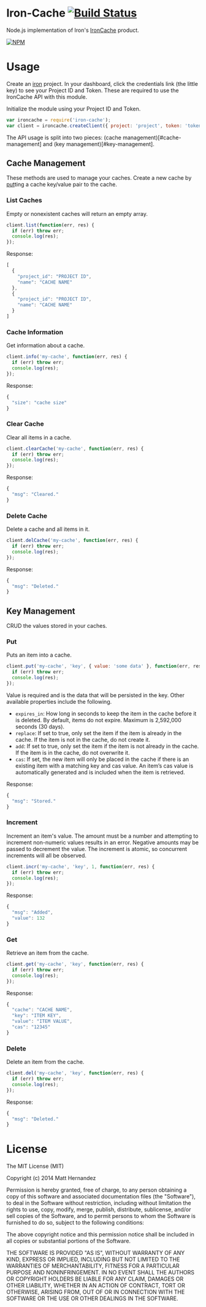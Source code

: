 Iron-Cache [![Build Status](https://travis-ci.org/fiveisprime/iron-cache.svg?branch=master)](https://travis-ci.org/fiveisprime/iron-cache)
==========

Node.js implementation of Iron's [IronCache](http://www.iron.io/cache) product.

[![NPM](https://nodei.co/npm/iron-cache.png)](https://nodei.co/npm/iron-cache/)

# Usage

Create an [iron](http//www.iron.io) project. In your dashboard, click the
credentials link (the little key) to see your Project ID and Token. These are
required to use the IronCache API with this module.

Initialize the module using your Project ID and Token.

```js
var ironcache = require('iron-cache');
var client = ironcache.createClient({ project: 'project', token: 'token' });
```

The API usage is split into two pieces: (cache management)[#cache-management]
and (key management)[#key-management].

## Cache Management

These methods are used to manage your caches. Create a new cache by
[put](#put)ting a cache key/value pair to the cache.

### List Caches

Empty or nonexistent caches will return an empty array.

```js
client.list(function(err, res) {
  if (err) throw err;
  console.log(res);
});
```

Response:

```js
[
  {
    "project_id": "PROJECT ID",
    "name": "CACHE NAME"
  },
  {
    "project_id": "PROJECT ID",
    "name": "CACHE NAME"
  }
]
```

### Cache Information

Get information about a cache.

```js
client.info('my-cache', function(err, res) {
  if (err) throw err;
  console.log(res);
});
```

Response:

```js
{
  "size": "cache size"
}
```

### Clear Cache

Clear all items in a cache.

```js
client.clearCache('my-cache', function(err, res) {
  if (err) throw err;
  console.log(res);
});
```

Response:

```js
{
  "msg": "Cleared."
}
```

### Delete Cache

Delete a cache and all items in it.

```js
client.delCache('my-cache', function(err, res) {
  if (err) throw err;
  console.log(res);
});
```

Response:

```js
{
  "msg": "Deleted."
}
```

## Key Management

CRUD the values stored in your caches.

### Put

Puts an item into a cache.

```js
client.put('my-cache', 'key', { value: 'some data' }, function(err, res) {
  if (err) throw err;
  console.log(res);
});
```

Value is required and is the data that will be persisted in the key. Other
available properties include the following.

* `expires_in`: How long in seconds to keep the item in the cache before it is deleted. By default, items do not expire. Maximum is 2,592,000 seconds (30 days).
* `replace`: If set to true, only set the item if the item is already in the cache. If the item is not in the cache, do not create it.
* `add`: If set to true, only set the item if the item is not already in the cache. If the item is in the cache, do not overwrite it.
* `cas`: If set, the new item will only be placed in the cache if there is an existing item with a matching key and cas value. An item’s cas value is automatically generated and is included when the item is retrieved.

Response:

```js
{
  "msg": "Stored."
}
```

### Increment

Increment an item's value. The amount must be a number and attempting to
increment non-numeric values results in an error. Negative amounts may be passed
to decrement the value. The increment is atomic, so concurrent increments will
all be observed.

```js
client.incr('my-cache', 'key', 1, function(err, res) {
  if (err) throw err;
  console.log(res);
});
```

Response:

```js
{
  "msg": "Added",
  "value": 132
}
```

### Get

Retrieve an item from the cache.

```js
client.get('my-cache', 'key', function(err, res) {
  if (err) throw err;
  console.log(res);
});
```

Response:

```js
{
  "cache": "CACHE NAME",
  "key": "ITEM KEY",
  "value": "ITEM VALUE",
  "cas": "12345"
}
```

### Delete

Delete an item from the cache.

```js
client.del('my-cache', 'key', function(err, res) {
  if (err) throw err;
  console.log(res);
});
```

Response:

```js
{
  "msg": "Deleted."
}
```

# License

The MIT License (MIT)

Copyright (c) 2014 Matt Hernandez

Permission is hereby granted, free of charge, to any person obtaining a copy of
this software and associated documentation files (the "Software"), to deal in
the Software without restriction, including without limitation the rights to
use, copy, modify, merge, publish, distribute, sublicense, and/or sell copies of
the Software, and to permit persons to whom the Software is furnished to do so,
subject to the following conditions:

The above copyright notice and this permission notice shall be included in all
copies or substantial portions of the Software.

THE SOFTWARE IS PROVIDED "AS IS", WITHOUT WARRANTY OF ANY KIND, EXPRESS OR
IMPLIED, INCLUDING BUT NOT LIMITED TO THE WARRANTIES OF MERCHANTABILITY, FITNESS
FOR A PARTICULAR PURPOSE AND NONINFRINGEMENT. IN NO EVENT SHALL THE AUTHORS OR
COPYRIGHT HOLDERS BE LIABLE FOR ANY CLAIM, DAMAGES OR OTHER LIABILITY, WHETHER
IN AN ACTION OF CONTRACT, TORT OR OTHERWISE, ARISING FROM, OUT OF OR IN
CONNECTION WITH THE SOFTWARE OR THE USE OR OTHER DEALINGS IN THE SOFTWARE.
